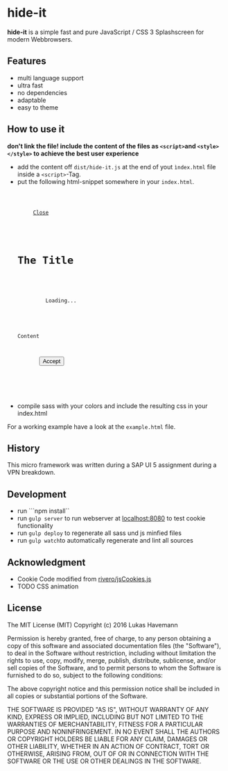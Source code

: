 # hide-it

**hide-it** is a simple fast and pure JavaScript / CSS 3 Splashscreen for modern Webbrowsers.

## Features

 * multi language support
 * ultra fast
 * no dependencies
 * adaptable
 * easy to theme

## How to use it

**don't link the file! include the content of the files as ```<script>```and ```<style></style>``` to achieve the best user experience**

 * add the content off ```dist/hide-it.js``` at the end of yout ```ìndex.html``` file inside a ```<script>```-Tag.
 * put the following html-snippet somewhere in your ```index.html```.
    <pre><code>
    <div id="hide-it">
        <a href="#">Close</a>
        
        <div class="hide-wrapper">
          <h1 class="hide-title">The Title</h1>
          
          <div id="hide-loading-indicator">
            Loading...
          </div>

          <p class="hide-content">Content</p>

          <button class="hide-accept">Accept</button>
        </div>
      </div>
    </pre></code>
 * compile sass with your colors and include the resulting css in your index.html


For a working example have a look at the ```example.html``` file.

## History

This micro framework was written during a SAP UI 5 assignment during a VPN breakdown. 


## Development

  * run ```npm install``
  * run ```gulp server``` to run webserver at [localhost:8080](http://localhost:8080) to test cookie functionality
  * run ```gulp deploy``` to regenerate all sass und js minfied files
  * run ```gulp watch```to automatically regenerate and lint all sources


## Acknowledgment

  * Cookie Code modified from [rivero/jsCookies.js](https://gist.github.com/jrivero/949141)
  * TODO CSS animation

## License

The MIT License (MIT)
Copyright (c) 2016 Lukas Havemann

Permission is hereby granted, free of charge, to any person obtaining a copy of this software and associated documentation files (the "Software"), to deal in the Software without restriction, including without limitation the rights to use, copy, modify, merge, publish, distribute, sublicense, and/or sell copies of the Software, and to permit persons to whom the Software is furnished to do so, subject to the following conditions:

The above copyright notice and this permission notice shall be included in all copies or substantial portions of the Software.

THE SOFTWARE IS PROVIDED "AS IS", WITHOUT WARRANTY OF ANY KIND, EXPRESS OR IMPLIED, INCLUDING BUT NOT LIMITED TO THE WARRANTIES OF MERCHANTABILITY, FITNESS FOR A PARTICULAR PURPOSE AND NONINFRINGEMENT. IN NO EVENT SHALL THE AUTHORS OR COPYRIGHT HOLDERS BE LIABLE FOR ANY CLAIM, DAMAGES OR OTHER LIABILITY, WHETHER IN AN ACTION OF CONTRACT, TORT OR OTHERWISE, ARISING FROM, OUT OF OR IN CONNECTION WITH THE SOFTWARE OR THE USE OR OTHER DEALINGS IN THE SOFTWARE.